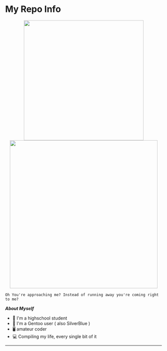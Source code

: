 # My Repo Info

<center>
  <tr>
      <td><img width="385px" align="center" src="https://github-readme-stats.vercel.app/api/top-langs/?username=Sam1431&hide=html&hide_border=false" /></td>
      <td><img width="475px" align="center" src="https://github-readme-stats.vercel.app/api?username=Sam1431&count_private=false&show_icons=false&include_all_commits=true&hide_border=false" /></td>
  </tr>   
</center>

```
Oh You're approaching me? Instead of running away you're coming right to me?  
```


***About Myself*** 

- 🏫 I'm a highschool student 
- 🐧 I'm a Gentoo user  ( also SilverBlue )
- 🖥️ amateur coder
- 💻 Compiling my life, every single bit of it

****


